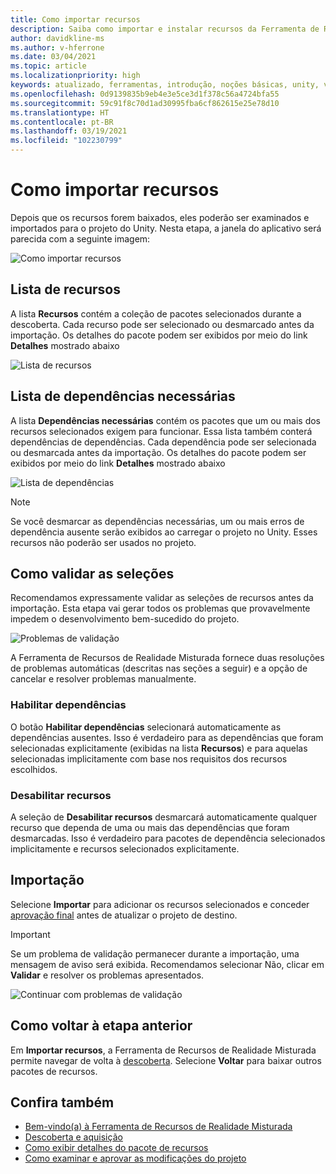 ```yaml
---
title: Como importar recursos
description: Saiba como importar e instalar recursos da Ferramenta de Recursos de MR para desenvolvimento do HoloLens e da VR.
author: davidkline-ms
ms.author: v-hferrone
ms.date: 03/04/2021
ms.topic: article
ms.localizationpriority: high
keywords: atualizado, ferramentas, introdução, noções básicas, unity, visual studio, kit de ferramentas, headset de realidade misturada, headset do windows mixed reality, headset de realidade virtual, instalação, Windows, HoloLens, emulador, unreal, openxr
ms.openlocfilehash: 0d9139835b9eb4e3e5ce3d1f378c56a4724bfa55
ms.sourcegitcommit: 59c91f8c70d1ad30995fba6cf862615e25e78d10
ms.translationtype: HT
ms.contentlocale: pt-BR
ms.lasthandoff: 03/19/2021
ms.locfileid: "102230799"
---
```

# <a name="importing-features"></a>Como importar recursos

Depois que os recursos forem baixados, eles poderão ser examinados e importados para o projeto do Unity. Nesta etapa, a janela do aplicativo será parecida com a seguinte imagem:

![Como importar recursos](images/FeatureToolImport.png)

## <a name="features-list"></a>Lista de recursos

A lista **Recursos** contém a coleção de pacotes selecionados durante a descoberta. Cada recurso pode ser selecionado ou desmarcado antes da importação. Os detalhes do pacote podem ser exibidos por meio do link **Detalhes** mostrado abaixo

![Lista de recursos](images/FeaturesList.png)

## <a name="required-dependencies-list"></a>Lista de dependências necessárias

A lista **Dependências necessárias** contém os pacotes que um ou mais dos recursos selecionados exigem para funcionar. Essa lista também conterá dependências de dependências. Cada dependência pode ser selecionada ou desmarcada antes da importação. Os detalhes do pacote podem ser exibidos por meio do link **Detalhes** mostrado abaixo

![Lista de dependências](images/RequiredDependencyList.png)

> [!NOTE]
> Se você desmarcar as dependências necessárias, um ou mais erros de dependência ausente serão exibidos ao carregar o projeto no Unity. Esses recursos não poderão ser usados no projeto.

## <a name="validating-selections"></a>Como validar as seleções

Recomendamos expressamente validar as seleções de recursos antes da importação. Esta etapa vai gerar todos os problemas que provavelmente impedem o desenvolvimento bem-sucedido do projeto.

![Problemas de validação](images/ValidationIssues.png)

A Ferramenta de Recursos de Realidade Misturada fornece duas resoluções de problemas automáticas (descritas nas seções a seguir) e a opção de cancelar e resolver problemas manualmente.

### <a name="enable-dependencies"></a>Habilitar dependências

O botão **Habilitar dependências** selecionará automaticamente as dependências ausentes. Isso é verdadeiro para as dependências que foram selecionadas explicitamente (exibidas na lista **Recursos**) e para aquelas selecionadas implicitamente com base nos requisitos dos recursos escolhidos.

### <a name="disable-features"></a>Desabilitar recursos

A seleção de **Desabilitar recursos** desmarcará automaticamente qualquer recurso que dependa de uma ou mais das dependências que foram desmarcadas. Isso é verdadeiro para pacotes de dependência selecionados implicitamente e recursos selecionados explicitamente.

## <a name="importing"></a>Importação

Selecione **Importar** para adicionar os recursos selecionados e conceder [aprovação final](reviewing-changes.md) antes de atualizar o projeto de destino.

> [!IMPORTANT]
> Se um problema de validação permanecer durante a importação, uma mensagem de aviso será exibida. Recomendamos selecionar Não, clicar em **Validar** e resolver os problemas apresentados.
>
> ![Continuar com problemas de validação](images/ValidationContinueAnyway.png)

## <a name="going-back-to-the-previous-step"></a>Como voltar à etapa anterior

Em **Importar recursos**, a Ferramenta de Recursos de Realidade Misturada permite navegar de volta à [descoberta](discovering-features.md). Selecione **Voltar** para baixar outros pacotes de recursos.

## <a name="see-also"></a>Confira também

- [Bem-vindo(a) à Ferramenta de Recursos de Realidade Misturada](welcome-to-mr-feature-tool.md)
- [Descoberta e aquisição](discovering-features.md)
- [Como exibir detalhes do pacote de recursos](viewing-package-details.md)
- [Como examinar e aprovar as modificações do projeto](reviewing-changes.md)